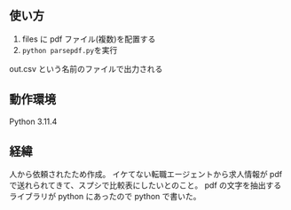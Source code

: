 ## 使い方

1. files に pdf ファイル(複数)を配置する
2. `python parsepdf.py`を実行

out.csv という名前のファイルで出力される

## 動作環境

Python 3.11.4

## 経緯

人から依頼されたため作成。
イケてない転職エージェントから求人情報が pdf で送れられてきて、スプシで比較表にしたいとのこと。
pdf の文字を抽出するライブラリが python にあったので python で書いた。
